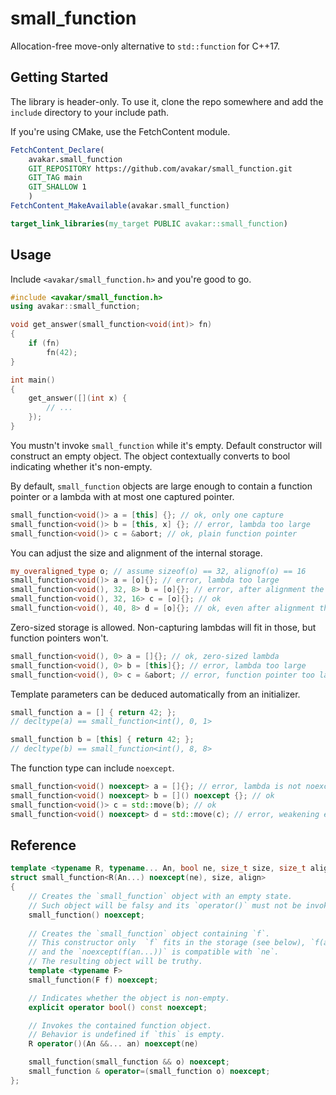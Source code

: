 # small_function

Allocation-free move-only alternative to `std::function` for C++17.

## Getting Started

The library is header-only. To use it, clone the repo somewhere
and add the `include` directory to your include path.

If you're using CMake, use the FetchContent module.

```cmake
FetchContent_Declare(
    avakar.small_function
    GIT_REPOSITORY https://github.com/avakar/small_function.git
    GIT_TAG main
    GIT_SHALLOW 1
    )
FetchContent_MakeAvailable(avakar.small_function)

target_link_libraries(my_target PUBLIC avakar::small_function)
```

## Usage

Include `<avakar/small_function.h>` and you're good to go.

```cpp
#include <avakar/small_function.h>
using avakar::small_function;

void get_answer(small_function<void(int)> fn)
{
    if (fn)
        fn(42);
}

int main()
{
    get_answer([](int x) {
        // ...
    });
}
```

You mustn't invoke `small_function` while it's empty. Default
constructor will construct an empty object. The object
contextually converts to bool indicating whether it's non-empty.

By default, `small_function` objects are large enough to contain
a function pointer or a lambda with at most one captured pointer.

```cpp
small_function<void()> a = [this] {}; // ok, only one capture
small_function<void()> b = [this, x] {}; // error, lambda too large
small_function<void()> c = &abort; // ok, plain function pointer
```

You can adjust the size and alignment of the internal storage.

```cpp
my_overaligned_type o; // assume sizeof(o) == 32, alignof(o) == 16
small_function<void()> a = [o]{}; // error, lambda too large
small_function<void(), 32, 8> b = [o]{}; // error, after alignment the lambda is too large
small_function<void(), 32, 16> c = [o]{}; // ok
small_function<void(), 40, 8> d = [o]{}; // ok, even after alignment the lambda will fit
```

Zero-sized storage is allowed. Non-capturing lambdas
will fit in those, but function pointers won't.

```cpp
small_function<void(), 0> a = []{}; // ok, zero-sized lambda
small_function<void(), 0> b = [this]{}; // error, lambda too large
small_function<void(), 0> c = &abort; // error, function pointer too large
```

Template parameters can be deduced automatically from an initializer.

```cpp
small_function a = [] { return 42; };
// decltype(a) == small_function<int(), 0, 1>

small_function b = [this] { return 42; };
// decltype(b) == small_function<int(), 8, 8>
```

The function type can include `noexcept`.

```cpp
small_function<void() noexcept> a = []{}; // error, lambda is not noexcept
small_function<void() noexcept> b = []() noexcept {}; // ok
small_function<void()> c = std::move(b); // ok
small_function<void() noexcept> d = std::move(c); // error, weakening exception specification
```

## Reference

```cpp
template <typename R, typename... An, bool ne, size_t size, size_t align>
struct small_function<R(An...) noexcept(ne), size, align>
{
    // Creates the `small_function` object with an empty state.
    // Such object will be falsy and its `operator()` must not be invoked.
    small_function() noexcept;
    
    // Creates the `small_function` object containing `f`.
    // This constructor only  `f` fits in the storage (see below), `f(an...)` is convertible to `R`,
    // and the `noexcept(f(an...))` is compatible with `ne`.
    // The resulting object will be truthy.
    template <typename F>
    small_function(F f) noexcept;

    // Indicates whether the object is non-empty.
    explicit operator bool() const noexcept;

    // Invokes the contained function object.
    // Behavior is undefined if `this` is empty.
    R operator()(An &&... an) noexcept(ne)

    small_function(small_function && o) noexcept;
    small_function & operator=(small_function o) noexcept;
};
```
